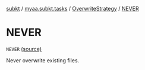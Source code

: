 [subkt](../../index.md) / [myaa.subkt.tasks](../index.md) / [OverwriteStrategy](index.md) / [NEVER](./-n-e-v-e-r.md)

# NEVER

`NEVER` [(source)](https://github.com/Myaamori/SubKt/blob/0.1.7/src/main/kotlin/myaa/subkt/tasks/tasks.kt#L1544)

Never overwrite existing files.

